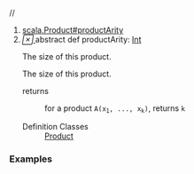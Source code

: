 //
<ol>
<li><a href="https://www.scala-lang.org/api/2.12.3/scala/collection/immutable/List.html#productArity:Int">scala.Product#productArity</a></li>
<li name="scala.Product#productArity" visbl="pub" class="indented0 " data-isabs="true" fullcomment="yes" group="Ungrouped"> <a id="productArity:Int"></a> <span class="permalink"> <a href="../../../scala/collection/immutable/List.html#productArity:Int" title="Permalink"> <i class="material-icons"></i> </a> </span> <span class="modifier_kind"> <span class="modifier">abstract </span> <span class="kind">def</span> </span> <span class="symbol"> <span class="name">productArity</span><span class="result">: <a href="../../Int.html" class="extype" name="scala.Int">Int</a></span> </span> <p class="shortcomment cmt">The size of this product.</p>
 <div class="fullcomment">
  <div class="comment cmt">
   <p>The size of this product.</p>
  </div>
  <dl class="paramcmts block">
   <dt>
    returns
   </dt>
   <dd class="cmt">
    <p>for a product <code>A(x<sub>1</sub>, ..., x<sub>k</sub>)</code>, returns <code>k</code></p>
   </dd>
  </dl>
  <dl class="attributes block"> 
   <dt>
    Definition Classes
   </dt>
   <dd>
    <a href="../../Product.html" class="extype" name="scala.Product">Product</a>
   </dd>
  </dl>
 </div> </li>
        </ol>


### Examples



